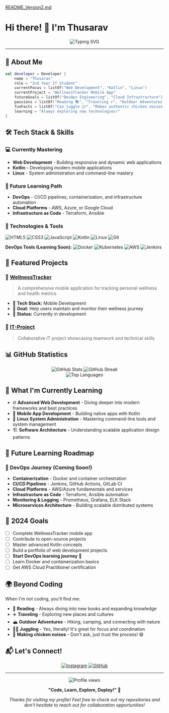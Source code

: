 [README_Version2.md](https://github.com/user-attachments/files/22575715/README_Version2.md)
# Hi there! 👋 I'm Thusarav

<div align="center">
  <img src="https://readme-typing-svg.herokuapp.com?font=Fira+Code&pause=1000&color=36BCF7&center=true&vCenter=true&width=435&lines=2nd+Year+IT+Student;Web+Development+Enthusiast;Kotlin+%26+Linux+Explorer;Wellness+App+Developer;Future+DevOps+Engineer" alt="Typing SVG" />
</div>

---

## 🚀 About Me

```kotlin
val developer = Developer {
    name = "Thusarav"
    role = "2nd Year IT Student"
    currentFocus = listOf("Web Development", "Kotlin", "Linux")
    currentProject = "WellnessTracker Mobile App"
    futureGoals = listOf("DevOps Engineering", "Cloud Infrastructure")
    passions = listOf("Reading 📚", "Traveling ✈️", "Outdoor Adventures 🏔️")
    funFacts = listOf("Can juggle 🤹‍♂️", "Makes authentic chicken noises 🐔")
    learning = "Always exploring new technologies!"
}
```

## 🛠️ Tech Stack & Skills

### 💻 Currently Mastering
- **Web Development** - Building responsive and dynamic web applications
- **Kotlin** - Developing modern mobile applications
- **Linux** - System administration and command-line mastery

### 🔮 Future Learning Path
- **DevOps** - CI/CD pipelines, containerization, and infrastructure automation
- **Cloud Platforms** - AWS, Azure, or Google Cloud
- **Infrastructure as Code** - Terraform, Ansible

### 🔧 Technologies & Tools
![HTML5](https://img.shields.io/badge/html5-%23E34F26.svg?style=for-the-badge&logo=html5&logoColor=white)
![CSS3](https://img.shields.io/badge/css3-%231572B6.svg?style=for-the-badge&logo=css3&logoColor=white)
![JavaScript](https://img.shields.io/badge/javascript-%23323330.svg?style=for-the-badge&logo=javascript&logoColor=white)
![Kotlin](https://img.shields.io/badge/kotlin-%230095D5.svg?style=for-the-badge&logo=kotlin&logoColor=white)
![Linux](https://img.shields.io/badge/Linux-FCC624?style=for-the-badge&logo=linux&logoColor=black)
![Git](https://img.shields.io/badge/git-%23F05033.svg?style=for-the-badge&logo=git&logoColor=white)

**DevOps Tools (Learning Soon):**
![Docker](https://img.shields.io/badge/docker-%230db7ed.svg?style=for-the-badge&logo=docker&logoColor=white)
![Kubernetes](https://img.shields.io/badge/kubernetes-%23326ce5.svg?style=for-the-badge&logo=kubernetes&logoColor=white)
![AWS](https://img.shields.io/badge/AWS-%23FF9900.svg?style=for-the-badge&logo=amazon-aws&logoColor=white)
![Jenkins](https://img.shields.io/badge/jenkins-%232C5263.svg?style=for-the-badge&logo=jenkins&logoColor=white)

## 🌟 Featured Projects

### 🏥 [WellnessTracker](https://github.com/thusarav/WellnessTracker)
> A comprehensive mobile application for tracking personal wellness and health metrics
- 📱 **Tech Stack:** Mobile Development
- 🎯 **Goal:** Help users maintain and monitor their wellness journey
- 🚀 **Status:** Currently in development

### 💼 [IT-Project](https://github.com/gayan957/IT-Project)
> Collaborative IT project showcasing teamwork and technical skills

## 📊 GitHub Statistics

<div align="center">
  <img src="https://github-readme-stats.vercel.app/api?username=thusarav&show_icons=true&theme=radical" alt="GitHub Stats" />
  <img src="https://github-readme-streak-stats.herokuapp.com/?user=thusarav&theme=radical" alt="GitHub Streak" />
</div>

<div align="center">
  <img src="https://github-readme-stats.vercel.app/api/top-langs/?username=thusarav&layout=compact&theme=radical" alt="Top Languages" />
</div>

## 🌱 What I'm Currently Learning

- 🌐 **Advanced Web Development** - Diving deeper into modern frameworks and best practices
- 📱 **Mobile App Development** - Building native apps with Kotlin
- 🐧 **Linux System Administration** - Mastering command-line tools and system management
- 🏗️ **Software Architecture** - Understanding scalable application design patterns

## 🎯 Future Learning Roadmap

### 🔄 DevOps Journey (Coming Soon!)
- **Containerization** - Docker and container orchestration
- **CI/CD Pipelines** - Jenkins, GitHub Actions, GitLab CI
- **Cloud Platforms** - AWS/Azure fundamentals and services
- **Infrastructure as Code** - Terraform, Ansible automation
- **Monitoring & Logging** - Prometheus, Grafana, ELK Stack
- **Microservices Architecture** - Building scalable distributed systems

## 🎯 2024 Goals

- [ ] Complete WellnessTracker mobile app
- [ ] Contribute to open-source projects
- [ ] Master advanced Kotlin concepts
- [ ] Build a portfolio of web development projects
- [ ] **Start DevOps learning journey** 🚀
- [ ] Learn Docker and containerization basics
- [ ] Get AWS Cloud Practitioner certification

## 🌍 Beyond Coding

When I'm not coding, you'll find me:
- 📖 **Reading** - Always diving into new books and expanding knowledge
- ✈️ **Traveling** - Exploring new places and cultures
- 🏔️ **Outdoor Adventures** - Hiking, camping, and connecting with nature
- 🤹‍♂️ **Juggling** - Yes, literally! It's great for focus and coordination
- 🐔 **Making chicken noises** - Don't ask, just trust the process! 😄

## 📬 Let's Connect!

<div align="center">
  
[![Instagram](https://img.shields.io/badge/Instagram-%23E4405F.svg?style=for-the-badge&logo=Instagram&logoColor=white)](https://instagram.com/thusarav_98)
[![GitHub](https://img.shields.io/badge/github-%23121011.svg?style=for-the-badge&logo=github&logoColor=white)](https://github.com/thusarav)

</div>

---

<div align="center">
  <img src="https://komarev.com/ghpvc/?username=thusarav&color=blue&style=flat-square" alt="Profile views" />
  
  **"Code, Learn, Explore, Deploy!"** 🚀
  
  *Thanks for visiting my profile! Feel free to check out my repositories and don't hesitate to reach out for collaboration opportunities!*
</div>
